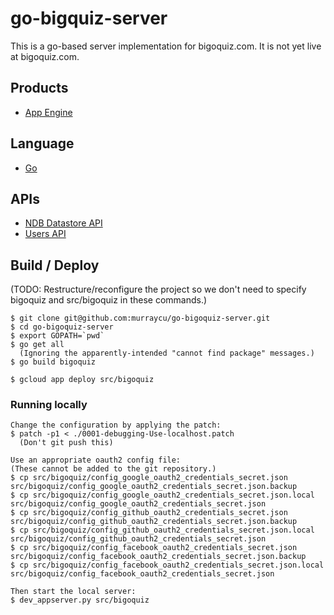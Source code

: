 # go-bigquiz-server

This is a go-based server implementation for bigoquiz.com.
It is not yet live at bigoquiz.com.

## Products
- [App Engine][1]

## Language
- [Go][2]

## APIs
- [NDB Datastore API][3]
- [Users API][4]

## Build / Deploy

(TODO: Restructure/reconfigure the project so we don't need to specify bigoquiz and src/bigoquiz in these commands.)

    $ git clone git@github.com:murraycu/go-bigoquiz-server.git
    $ cd go-bigoquiz-server
    $ export GOPATH=`pwd`
    $ go get all
      (Ignoring the apparently-intended "cannot find package" messages.)
    $ go build bigoquiz

    $ gcloud app deploy src/bigoquiz

### Running locally

    Change the configuration by applying the patch:
    $ patch -p1 < ./0001-debugging-Use-localhost.patch
      (Don't git push this)

    Use an appropriate oauth2 config file:
    (These cannot be added to the git repository.)
    $ cp src/bigoquiz/config_google_oauth2_credentials_secret.json src/bigoquiz/config_google_oauth2_credentials_secret.json.backup
    $ cp src/bigoquiz/config_google_oauth2_credentials_secret.json.local src/bigoquiz/config_google_oauth2_credentials_secret.json
    $ cp src/bigoquiz/config_github_oauth2_credentials_secret.json src/bigoquiz/config_github_oauth2_credentials_secret.json.backup
    $ cp src/bigoquiz/config_github_oauth2_credentials_secret.json.local src/bigoquiz/config_github_oauth2_credentials_secret.json
    $ cp src/bigoquiz/config_facebook_oauth2_credentials_secret.json src/bigoquiz/config_facebook_oauth2_credentials_secret.json.backup
    $ cp src/bigoquiz/config_facebook_oauth2_credentials_secret.json.local src/bigoquiz/config_facebook_oauth2_credentials_secret.json

    Then start the local server:
    $ dev_appserver.py src/bigoquiz

[1]: https://developers.google.com/appengine
[2]: https://golang.org
[3]: https://developers.google.com/appengine/docs/python/ndb/
[4]: https://developers.google.com/appengine/docs/python/users/
